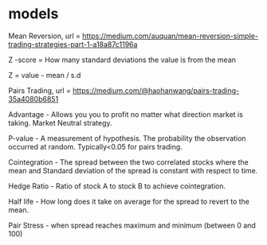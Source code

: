 # models
Mean Reversion, url = https://medium.com/auquan/mean-reversion-simple-trading-strategies-part-1-a18a87c1196a

Z -score = How many standard deviations the value is from the mean 

Z = value - mean / s.d



Pairs Trading, url = https://medium.com/@haohanwang/pairs-trading-35a4080b6851

Advantage - Allows you you to profit no matter what direction market is taking. Market Neutral strategy.

P-value - A measurement of hypothesis. The probability the observation occurred at random. Typically<0.05 for pairs trading. 

Cointegration - The spread between the two correlated stocks where the mean and Standard deviation of the spread is constant with respect to time.

Hedge Ratio - Ratio of stock A to stock B to achieve cointegration.

Half life - How long does it take on average for the spread to revert to the mean.

Pair Stress -  when spread reaches maximum and minimum (between 0 and 100)
